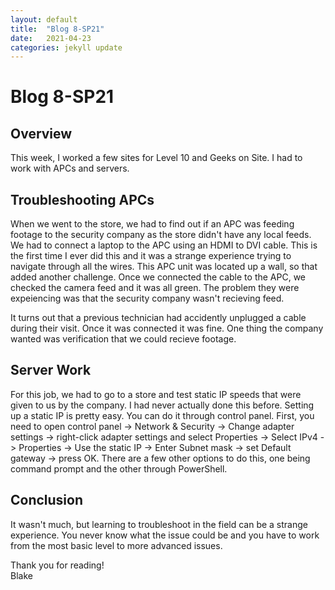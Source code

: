 ```yaml
---
layout: default
title:  "Blog 8-SP21"
date:   2021-04-23
categories: jekyll update
---
```



<h1>Blog 8-SP21</h1>

<h2>Overview</h2>
This week, I worked a few sites for Level 10 and Geeks on Site. I had to work with APCs and servers.

<h2>Troubleshooting APCs</h2>
When we went to the store, we had to find out if an APC was feeding footage to the security company as the store didn't have any local feeds. We had to connect a laptop to the APC using an HDMI to DVI cable. This is the first time I ever did this and it was a strange experience trying to navigate through all the wires. This APC unit was located up a wall, so that added another challenge. Once we connected the cable to the APC, we checked the camera feed and it was all green. The problem they were expeiencing was that the security company wasn't recieving feed. 

It turns out that a previous technician had accidently unplugged a cable during their visit. Once it was connected it was fine. One thing the company wanted was verification that we could recieve footage. 

<h2>Server Work</h2>
For this job, we had to go to a store and test static IP speeds that were given to us by the company. I had never actually done this before. Setting up a static IP is pretty easy. You can do it through control panel. First, you need to open control panel -> Network & Security -> Change adapter settings -> right-click adapter settings and select Properties -> Select IPv4 -> Properties -> Use the static IP -> Enter Subnet mask -> set Default gateway -> press OK. There are a few other options to do this, one being command prompt and the other through PowerShell. 

<h2>Conclusion</h2>
It wasn't much, but learning to troubleshoot in the field can be a strange experience. You never know what the issue could be and you have to work from the most basic level to more advanced issues. 

Thank you for reading!<br/>
Blake
